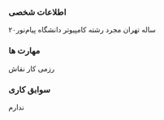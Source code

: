 
 ### اطلاعات شخصی 
۲۰ساله 
تهران 
مجرد 
رشته کامپیوتر
دانشگاه پیام‌نور 
### مهارت ها
رزمی کار
نقاش
### سوابق کاری
ندارم
